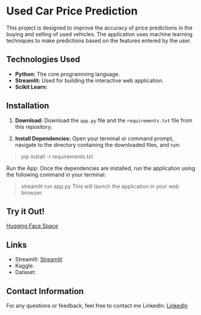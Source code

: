 # Used Car Price Prediction
This project is designed to improve the accuracy of price predictions in the buying and selling of used vehicles. The application uses machine learning techniques to make predictions based on the features entered by the user.

## Technologies Used

* **Python:** The core programming language.
* **Streamlit:**  Used for building the interactive web application.
* **Scikit Learn:** 

## Installation

1. **Download:** Download the `app.py` file and the `requirements.txt` file from this repository.

2. **Install Dependencies:** Open your terminal or command prompt, navigate to the directory containing the downloaded files, and run:

> pip install -r requirements.txt

Run the App: Once the dependencies are installed, run the application using the following command in your terminal:

> streamlit run app.py
This will launch the application in your web browser.

## Try it Out!
[Hugging Face Space](https://huggingface.co/spaces/hanifekaptan/Used_Car_Price_Prediction_BC)

## Links
* Streamlit: [Streamlit](https://streamlit.io/)
* Kaggle:
* Dataset:

## Contact Information
For any questions or feedback, feel free to contact me
LinkedIn: [LinkedIn](https://www.linkedin.com/in/hanifekaptan-u1f90d/)

